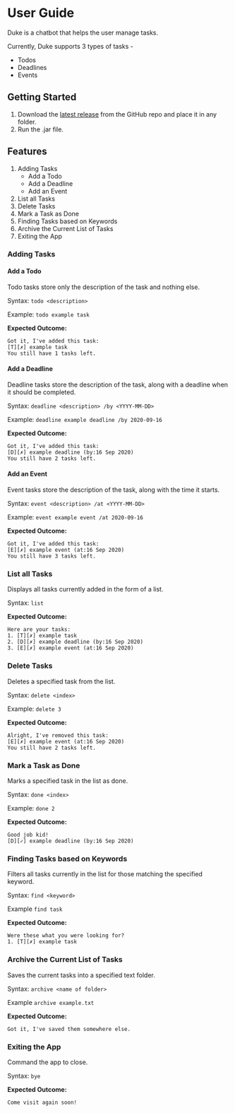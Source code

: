 # User Guide

Duke is a chatbot that helps the user manage tasks.

Currently, Duke supports 3 types of tasks -
* Todos
* Deadlines
* Events

## Getting Started
1. Download the [latest release](https://github.com/PrestonTYR/ip/releases) from the GitHub repo and place it in any folder.
2. Run the .jar file.

## Features
1. Adding Tasks
    * Add a Todo
    * Add a Deadline
    * Add an Event
2. List all Tasks
3. Delete Tasks
4. Mark a Task as Done
5. Finding Tasks based on Keywords
6. Archive the Current List of Tasks
7. Exiting the App


### Adding Tasks

#### Add a Todo

Todo tasks store only the description of the task and nothing else.

Syntax: `todo <description>`

Example: `todo example task`

**Expected Outcome:**

```
Got it, I've added this task:
[T][✗] example task
You still have 1 tasks left.
```

#### Add a Deadline

Deadline tasks store the description of the task, along with a deadline when it should be completed.

Syntax: `deadline <description> /by <YYYY-MM-DD>`

Example: `deadline example deadline /by 2020-09-16`

**Expected Outcome:**

```
Got it, I've added this task:
[D][✗] example deadline (by:16 Sep 2020)
You still have 2 tasks left.
```

#### Add an Event

Event tasks store the description of the task, along with the time it starts.

Syntax: `event <description> /at <YYYY-MM-DD>`

Example: `event example event /at 2020-09-16`

**Expected Outcome:**

```
Got it, I've added this task:
[E][✗] example event (at:16 Sep 2020)
You still have 3 tasks left.
```

### List all Tasks

Displays all tasks currently added in the form of a list.

Syntax: `list`

**Expected Outcome:**

```
Here are your tasks:
1. [T][✗] example task
2. [D][✗] example deadline (by:16 Sep 2020)
3. [E][✗] example event (at:16 Sep 2020)
```

### Delete Tasks

Deletes a specified task from the list.

Syntax: `delete <index>`

Example: `delete 3`

**Expected Outcome:**

```
Alright, I've removed this task:
[E][✗] example event (at:16 Sep 2020)
You still have 2 tasks left.
```

### Mark a Task as Done

Marks a specified task in the list as done.

Syntax: `done <index>`

Example: `done 2`

**Expected Outcome:**

```
Good job kid!
[D][✓] example deadline (by:16 Sep 2020)
```

### Finding Tasks based on Keywords

Filters all tasks currently in the list for those matching the specified keyword.

Syntax: `find <keyword>`

Example `find task`

**Expected Outcome:**

```
Were these what you were looking for?
1. [T][✗] example task
```

### Archive the Current List of Tasks

Saves the current tasks into a specified text folder.

Syntax: `archive <name of folder>`

Example `archive example.txt`

**Expected Outcome:**

```
Got it, I've saved them somewhere else.
```

### Exiting the App

Command the app to close.

Syntax: `bye`

**Expected Outcome:**

```
Come visit again soon!
```
